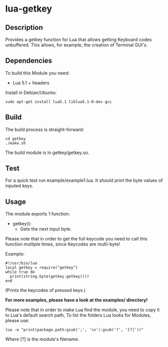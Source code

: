 lua-getkey
==========

Description
-----------
Provides a getkey function for Lua that allows getting Keyboard codes unbuffered.
This allows, for example, the creation of Terminal GUI's.



Dependencies
------------
To build this Module you need:
 * Lua 5.1 + headers

Install in Debian/Ubuntu:

    sudo apt-get install lua5.1 liblua5.1-0-dev gcc



Build
-----
The build process is straight-forward:

    cd getkey
    ./make.sh

The build module is in getkey/getkey.so.



Test
----
For a quick test run example/example1.lua.
It should print the byte values of inputed keys.



Usage
-----
The module exports 1 function:
* getkey():
  + Gets the next input byte.

Please note that in order to get the full keycode you need to call this function multiple times, since Keycodes are multi-byte!

Example:

    #!/usr/bin/lua
    local getkey = require("getkey")
    while true do
      print(string.byte(getkey.getkey()))
    end

(Prints the keycodes of pressed keys.)

__For more examples, please have a look at the examples/ directory!__

Please note that in order to make Lua find the module, you need to copy it to Lua's default search path,
To list the folders Lua looks for Modules, please use:

    lua -e "print(package.path:gsub(';', '\n'):gsub('?', '[?]'))"

Where [?] is the module's filename.
